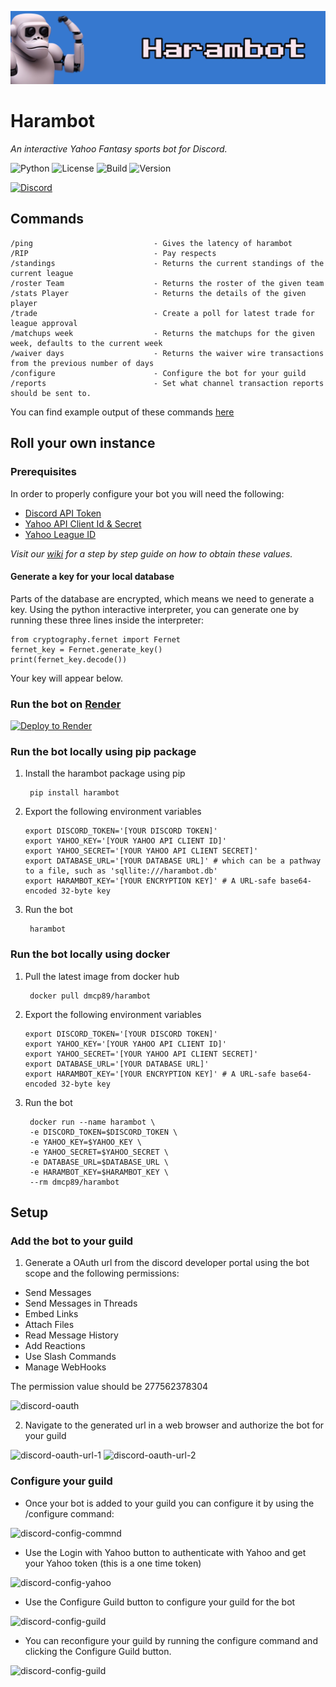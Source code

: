 ![harambot-banner](https://raw.githubusercontent.com/DMcP89/harambot/main/assests/harambot_banner.png)
# Harambot
_An interactive Yahoo Fantasy sports bot for Discord._

![Python](https://img.shields.io/badge/python-3.8%20%7C%203.9%20%7C%203.10-blue) ![License](https://img.shields.io/badge/License-MIT-green) ![Build](https://img.shields.io/github/actions/workflow/status/DMcP89/harambot/unit-tests.yml?branch=main) ![Version](https://img.shields.io/badge/version-0.4.4--Beta-red)





[![Discord](https://img.shields.io/badge/Add_Harambot_To_Your_Server-%235865F2.svg?style=for-the-badge&logo=discord&logoColor=white)](http://harambot.io)





## Commands
    /ping                           - Gives the latency of harambot
    /RIP                            - Pay respects
    /standings                      - Returns the current standings of the current league
    /roster Team                    - Returns the roster of the given team
    /stats Player                   - Returns the details of the given player
    /trade                          - Create a poll for latest trade for league approval
    /matchups week                  - Returns the matchups for the given week, defaults to the current week
    /waiver days                    - Returns the waiver wire transactions from the previous number of days
    /configure                      - Configure the bot for your guild
    /reports                        - Set what channel transaction reports should be sent to.

You can find example output of these commands [here](https://github.com/DMcP89/harambot/wiki#command-examples)


## Roll your own instance

### Prerequisites

In order to properly configure your bot you will need the following:

* [Discord API Token](https://github.com/DMcP89/harambot/wiki/Prerequisites#discord-api-token)
* [Yahoo API Client Id & Secret](https://github.com/DMcP89/harambot/wiki/Prerequisites#yahoo-api-client-id--secret)
* [Yahoo League ID](https://github.com/DMcP89/harambot/wiki/Prerequisites#yahoo-league-id)

_Visit our [wiki](https://github.com/DMcP89/harambot/wiki) for a step by step guide on how to obtain these values._

#### Generate a key for your local database

Parts of the database are encrypted, which means we need to generate a key. Using the python interactive interpreter, you can generate one by running these three lines inside the interpreter:

```
from cryptography.fernet import Fernet
fernet_key = Fernet.generate_key()
print(fernet_key.decode())
```

Your key will appear below.

### Run the bot on [Render](https://render.com/)

[![Deploy to Render](https://render.com/images/deploy-to-render-button.svg)](https://render.com/deploy?repo=https://github.com/DMcP89/harambot)

### Run the bot locally using pip package

1. Install the harambot package using pip

        pip install harambot

2. Export the following environment variables

   ```
   export DISCORD_TOKEN='[YOUR DISCORD TOKEN]'
   export YAHOO_KEY='[YOUR YAHOO API CLIENT ID]'
   export YAHOO_SECRET='[YOUR YAHOO API CLIENT SECRET]'
   export DATABASE_URL='[YOUR DATABASE URL]' # which can be a pathway to a file, such as 'sqllite:///harambot.db'
   export HARAMBOT_KEY='[YOUR ENCRYPTION KEY]' # A URL-safe base64-encoded 32-byte key
   ```

3. Run the bot

        harambot

### Run the bot locally using docker

1. Pull the latest image from docker hub

        docker pull dmcp89/harambot

2. Export the following environment variables

   ```
   export DISCORD_TOKEN='[YOUR DISCORD TOKEN]'
   export YAHOO_KEY='[YOUR YAHOO API CLIENT ID]'
   export YAHOO_SECRET='[YOUR YAHOO API CLIENT SECRET]'
   export DATABASE_URL='[YOUR DATABASE URL]'
   export HARAMBOT_KEY='[YOUR ENCRYPTION KEY]' # A URL-safe base64-encoded 32-byte key
   ```

3. Run the bot

        docker run --name harambot \
        -e DISCORD_TOKEN=$DISCORD_TOKEN \
        -e YAHOO_KEY=$YAHOO_KEY \
        -e YAHOO_SECRET=$YAHOO_SECRET \
        -e DATABASE_URL=$DATABASE_URL \
        -e HARAMBOT_KEY=$HARAMBOT_KEY \
        --rm dmcp89/harambot


## Setup

### Add the bot to your guild
1. Generate a OAuth url from the discord developer portal using the bot scope and the following permissions:

* Send Messages
* Send Messages in Threads
* Embed Links
* Attach Files
* Read Message History
* Add Reactions
* Use Slash Commands
* Manage WebHooks

The permission value should be 277562378304

![discord-oauth](https://raw.githubusercontent.com/DMcP89/harambot/main/assests/discord-oauth-generator.png)

2. Navigate to the generated url in a web browser and authorize the bot for your guild

![discord-oauth-url-1](https://raw.githubusercontent.com/DMcP89/harambot/main/assests/discord-oauth-url-authorize-1.png)
![discord-oauth-url-2](https://raw.githubusercontent.com/DMcP89/harambot/main/assests/discord-oauth-url-authorize-2.png)

### Configure your guild

* Once your bot is added to your guild you can configure it by using the /configure command:


![discord-config-commnd](https://raw.githubusercontent.com/DMcP89/harambot/main/assests/harambot_configure_1.png)

* Use the Login with Yahoo button to authenticate with Yahoo and get your Yahoo token (this is a one time token)


![discord-config-yahoo](https://raw.githubusercontent.com/DMcP89/harambot/main/assests/harambot_configure_4.png)

* Use the Configure Guild button to configure your guild for the bot


![discord-config-guild](https://raw.githubusercontent.com/DMcP89/harambot/main/assests/harambot_configure_2.png)


* You can reconfigure your guild by running the configure command and clicking the Configure Guild button.


![discord-config-guild](https://raw.githubusercontent.com/DMcP89/harambot/main/assests/harambot_configure_3.png)
